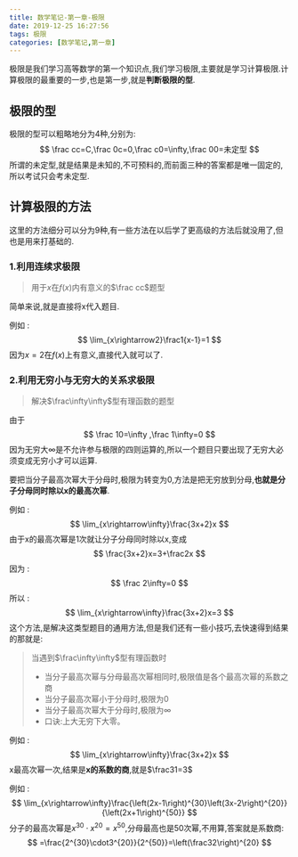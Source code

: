 ```yaml
---
title: 数学笔记-第一章-极限
date: 2019-12-25 16:27:56
tags: 极限
categories: [数学笔记,第一章]
---
```


极限是我们学习高等数学的第一个知识点,我们学习极限,主要就是学习计算极限.计算极限的最重要的一步,也是第一步,就是**判断极限的型**.

## 极限的型

极限的型可以粗略地分为4种,分别为:
$$
\frac cc=C,\frac 0c=0,\frac c0=\infty,\frac 00=未定型
$$
所谓的未定型,就是结果是未知的,不可预料的,而前面三种的答案都是唯一固定的,所以考试只会考未定型.

## 计算极限的方法

这里的方法细分可以分为9种,有一些方法在以后学了更高级的方法后就没用了,但也是用来打基础的.

### 1.利用连续求极限

> 用于$x$在$f\left(x\right)$内有意义的$\frac cc$题型

简单来说,就是直接将x代入题目.

例如 : 
$$
\lim_{x\rightarrow2}\frac1{x-1}=1
$$
因为$x=2$在$f\left(x\right)$上有意义,直接代入就可以了.

### 2.利用无穷小与无穷大的关系求极限

> 解决$\frac\infty\infty$型有理函数的题型

由于
$$
\frac 10=\infty ,\frac 1\infty=0
$$
因为无穷大$\infty$是不允许参与极限的四则运算的,所以一个题目只要出现了无穷大必须变成无穷小才可以运算.

要把当分子最高次幂大于分母时,极限为转变为0,方法是把无穷放到分母,**也就是分子分母同时除以x的最高次幂**.

例如 : 
$$
\lim_{x\rightarrow\infty}\frac{3x+2}x
$$
由于x的最高次幂是1次就让分子分母同时除以x,变成
$$
\frac{3x+2}x=3+\frac2x
$$
因为 :
$$
\frac 2\infty=0
$$
所以 :
$$
\lim_{x\rightarrow\infty}\frac{3x+2}x=3
$$
这个方法,是解决这类型题目的通用方法,但是我们还有一些小技巧,去快速得到结果的那就是:

> 当遇到$\frac\infty\infty$型有理函数时
>
> - 当分子最高次幂与分母最高次幂相同时,极限值是各个最高次幂的系数之商
> - 当分子最高次幂小于分母时,极限为0
> - 当分子最高次幂大于分母时,极限为$\infty$
> - 口诀:上大无穷下大零。

例如 :
$$
\lim_{x\rightarrow\infty}\frac{3x+2}x
$$
x最高次幂一次,结果是**x的系数的商**,就是$\frac31=3$

例如 :
$$
\lim_{x\rightarrow\infty}\frac{\left(2x-1\right)^{30}\left(3x-2\right)^{20}}{\left(2x+1\right)^{50}}
$$
分子的最高次幂是$x^{30}\cdot x^{20}=x^{50}$,分母最高也是50次幂,不用算,答案就是系数商:
$$
=\frac{2^{30}\cdot3^{20}}{2^{50}}=\left(\frac32\right)^{20}
$$
